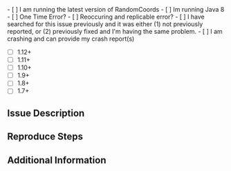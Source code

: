 <!-- PLEASE CHOOSE AN APPROPRIATE SUBJECT FOR YOUR ISSUE -->
<!-- ALSO MAKE SURE TO INCLUDE AN APPROPRIATE TITLE FOR YOUR ISSUE -->
<!-->
<!-- DO NOT DELETE THE CONTENT ON THIS PAGE. FILL OUT ENTIRELY -->
<!-- PLEASE TICK THE CHECKBOXES BY REPLACING THE "[ ]" WITH "[x]" -->
<!-->
- [ ] I am running the latest version of RandomCoords
- [ ] Im running Java 8
- [ ] One Time Error?
- [ ] Reoccuring and replicable error?
- [ ] I have searched for this issue previously and it was either (1) not previously reported, or (2) previously fixed and I'm having the same problem.
- [ ] I am crashing and can provide my crash report(s)
<!-- MC Version -->
- [ ] 1.12+
- [ ] 1.11+
- [ ] 1.10+
- [ ] 1.9+
- [ ] 1.8+
- [ ] 1.7+
<!-- ISSUE DESCRIPTION - Please describe the issue in detail. -->
## Issue Description


<!-- REPRODUCE STEPS - Please describe how I can reproduce this issue below (If Possible) ## Reproduce Steps. -->
## Reproduce Steps


<!-- ADDITIONAL INFORMATION - Please post any crash reportshere. (use Pastebin or Imgur accordingly) -->
## Additional Information
